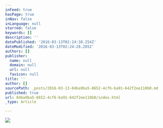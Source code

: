 ```yaml
---
inFeed: true
hasPage: true
inNav: false
inLanguage: null
starred: false
keywords: []
description: ''
datePublished: '2016-03-13T02:24:38.254Z'
dateModified: '2016-03-13T02:24:28.285Z'
authors: []
publisher:
  name: null
  domain: null
  url: null
  favicon: null
title: ''
author: []
sourcePath: _posts/2016-03-13-84ba9ba5-8652-4cf6-ba91-642f2ee110b0.md
published: true
url: 84ba9ba5-8652-4cf6-ba91-642f2ee110b0/index.html
_type: Article

---
```

![](https://the-grid-user-content.s3-us-west-2.amazonaws.com/abb6c258-6851-483a-9fed-600c4e35872a.jpg)